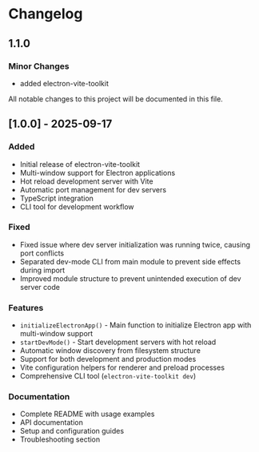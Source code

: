 # Changelog

## 1.1.0

### Minor Changes

- added electron-vite-toolkit

All notable changes to this project will be documented in this file.

## [1.0.0] - 2025-09-17

### Added

- Initial release of electron-vite-toolkit
- Multi-window support for Electron applications
- Hot reload development server with Vite
- Automatic port management for dev servers
- TypeScript integration
- CLI tool for development workflow

### Fixed

- Fixed issue where dev server initialization was running twice, causing port conflicts
- Separated dev-mode CLI from main module to prevent side effects during import
- Improved module structure to prevent unintended execution of dev server code

### Features

- `initializeElectronApp()` - Main function to initialize Electron app with multi-window support
- `startDevMode()` - Start development servers with hot reload
- Automatic window discovery from filesystem structure
- Support for both development and production modes
- Vite configuration helpers for renderer and preload processes
- Comprehensive CLI tool (`electron-vite-toolkit dev`)

### Documentation

- Complete README with usage examples
- API documentation
- Setup and configuration guides
- Troubleshooting section
